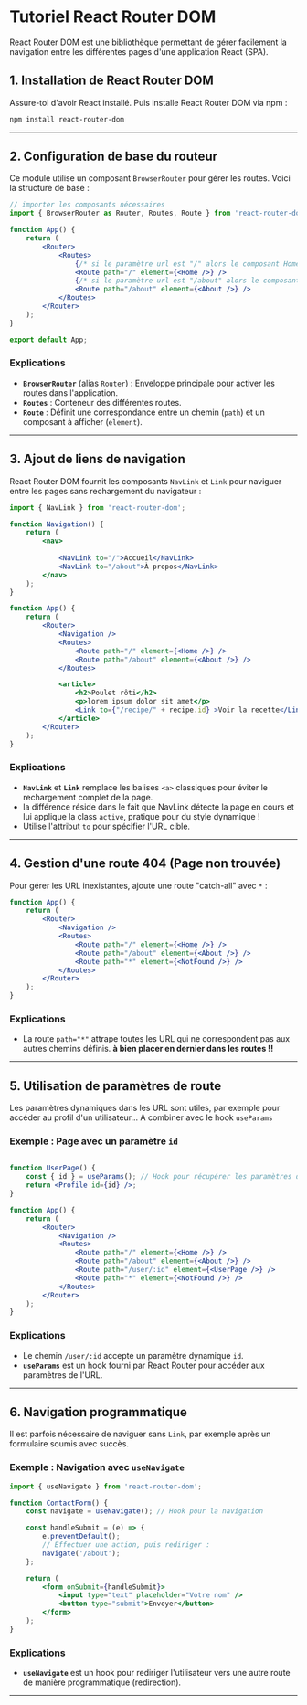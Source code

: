 # Tutoriel React Router DOM

React Router DOM est une bibliothèque permettant de gérer facilement la navigation entre les différentes pages d'une application React (SPA).

## 1. Installation de React Router DOM

Assure-toi d'avoir React installé. Puis installe React Router DOM via npm :

```bash
npm install react-router-dom
```

---

## 2. Configuration de base du routeur

Ce module utilise un composant `BrowserRouter` pour gérer les routes. Voici la structure de base :

```jsx
// importer les composants nécessaires
import { BrowserRouter as Router, Routes, Route } from 'react-router-dom';

function App() {
    return (
        <Router>
            <Routes>
                {/* si le paramètre url est "/" alors le composant Home est monté */}
                <Route path="/" element={<Home />} />
                {/* si le paramètre url est "/about" alors le composant Home est monté */}
                <Route path="/about" element={<About />} />
            </Routes>
        </Router>
    );
}

export default App;
```

### Explications

- **`BrowserRouter`** (alias `Router`) : Enveloppe principale pour activer les routes dans l'application.
- **`Routes`** : Conteneur des différentes routes.
- **`Route`** : Définit une correspondance entre un chemin (`path`) et un composant à afficher (`element`).

---

## 3. Ajout de liens de navigation

React Router DOM fournit les composants `NavLink` et `Link` pour naviguer entre les pages sans rechargement du navigateur :

```jsx
import { NavLink } from 'react-router-dom';

function Navigation() {
    return (
        <nav>
            
            <NavLink to="/">Accueil</NavLink>
            <NavLink to="/about">À propos</NavLink>
        </nav>
    );
}

function App() {
    return (
        <Router>
            <Navigation />
            <Routes>
                <Route path="/" element={<Home />} />
                <Route path="/about" element={<About />} />
            </Routes>

            <article>
                <h2>Poulet rôti</h2>
                <p>lorem ipsum dolor sit amet</p>
                <Link to={"/recipe/" + recipe.id} >Voir la recette</Link>
            </article>
        </Router>
    );
}
```

### Explications

- **`NavLink`** et **`Link`** remplace les balises `<a>` classiques pour éviter le rechargement complet de la page.
- la différence réside dans le fait que NavLink détecte la page en cours et lui applique la class `active`, pratique pour du style dynamique !
- Utilise l'attribut `to` pour spécifier l'URL cible.

---

## 4. Gestion d'une route 404 (Page non trouvée)

Pour gérer les URL inexistantes, ajoute une route "catch-all" avec `*` :

```jsx
function App() {
    return (
        <Router>
            <Navigation />
            <Routes>
                <Route path="/" element={<Home />} />
                <Route path="/about" element={<About />} />
                <Route path="*" element={<NotFound />} />
            </Routes>
        </Router>
    );
}
```

### Explications

- La route `path="*"` attrape toutes les URL qui ne correspondent pas aux autres chemins définis.
**à bien placer en dernier dans les routes !!**

---

## 5. Utilisation de paramètres de route

Les paramètres dynamiques dans les URL sont utiles, par exemple pour accéder au profil d'un utilisateur...
A combiner avec le hook `useParams`

### Exemple : Page avec un paramètre `id`

```jsx

function UserPage() {
    const { id } = useParams(); // Hook pour récupérer les paramètres de l'URL
    return <Profile id={id} />;
}

function App() {
    return (
        <Router>
            <Navigation />
            <Routes>
                <Route path="/" element={<Home />} />
                <Route path="/about" element={<About />} />
                <Route path="/user/:id" element={<UserPage />} />
                <Route path="*" element={<NotFound />} />
            </Routes>
        </Router>
    );
}
```

### Explications

- Le chemin `/user/:id` accepte un paramètre dynamique `id`.
- **`useParams`** est un hook fourni par React Router pour accéder aux paramètres de l'URL.

---

## 6. Navigation programmatique

Il est parfois nécessaire de naviguer sans `Link`, par exemple après un formulaire soumis avec succès.

### Exemple : Navigation avec `useNavigate`

```jsx
import { useNavigate } from 'react-router-dom';

function ContactForm() {
    const navigate = useNavigate(); // Hook pour la navigation

    const handleSubmit = (e) => {
        e.preventDefault();
        // Effectuer une action, puis rediriger :
        navigate('/about');
    };

    return (
        <form onSubmit={handleSubmit}>
            <input type="text" placeholder="Votre nom" />
            <button type="submit">Envoyer</button>
        </form>
    );
}

```

### Explications

- **`useNavigate`** est un hook pour rediriger l'utilisateur vers une autre route de manière programmatique (redirection).

---
